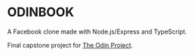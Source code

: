 # ODINBOOK

A Facebook clone made with Node.js/Express and TypeScript.

Final capstone project for [The Odin Project](https://www.theodinproject.com).
